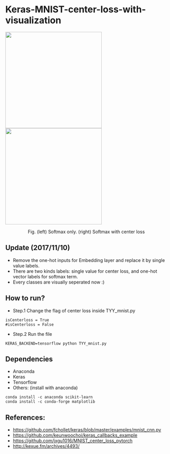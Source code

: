 # Keras-MNIST-center-loss-with-visualization


<img src="https://github.com/shamangary/Keras-MNIST-center-loss-with-visualization/blob/master/images/softmax_only/epoch%3D29.jpg" height="300"/> <img src="https://github.com/shamangary/Keras-MNIST-center-loss-with-visualization/blob/master/images/centerloss/epoch%3D29.jpg" height="300"/>

<center> Fig. (left) Softmax only. (right) Softmax with center loss </center> 

## Update (2017/11/10)
+ Remove the one-hot inputs for Embedding layer and replace it by single value labels.
+ There are two kinds labels: single value for center loss, and one-hot vector labels for softmax term.
+ Every classes are visually seperated now :)

## How to run?
+ Step.1
Change the flag of center loss inside TYY_mnist.py
```
isCenterloss = True
#isCenterloss = False
```
+ Step.2
Run the file
```
KERAS_BACKEND=tensorflow python TYY_mnist.py
```

## Dependencies
+ Anaconda
+ Keras
+ Tensorflow
+ Others: (install with anaconda)
```
conda install -c anaconda scikit-learn 
conda install -c conda-forge matplotlib
```


## References:
+ https://github.com/fchollet/keras/blob/master/examples/mnist_cnn.py
+ https://github.com/keunwoochoi/keras_callbacks_example
+ https://github.com/jxgu1016/MNIST_center_loss_pytorch
+ http://kexue.fm/archives/4493/
